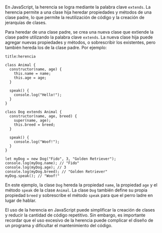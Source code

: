 En JavaScript, la herencia se logra mediante la palabra clave `extends`. La herencia permite a una clase hija heredar propiedades y métodos de una clase padre, lo que permite la reutilización de código y la creación de jerarquías de clases.

Para heredar de una clase padre, se crea una nueva clase que extiende la clase padre utilizando la palabra clave `extends`. La nueva clase hija puede agregar nuevas propiedades y métodos, o sobrescribir los existentes, pero también hereda los de la clase padre. Por ejemplo:

```ad-example
title:herencia
```
```
class Animal {
  constructor(name, age) {
    this.name = name;
    this.age = age;
  }

  speak() {
    console.log("Hello!");
  }
}

class Dog extends Animal {
  constructor(name, age, breed) {
    super(name, age);
    this.breed = breed;
  }

  speak() {
    console.log("Woof!");
  }
}

let myDog = new Dog("Fido", 3, "Golden Retriever");
console.log(myDog.name); // "Fido"
console.log(myDog.age); // 3
console.log(myDog.breed); // "Golden Retriever"
myDog.speak(); // "Woof!"
```

En este ejemplo, la clase `Dog` hereda la propiedad `name`, la propiedad `age` y el método `speak` de la clase `Animal`. La clase `Dog` también define su propia propiedad `breed` y sobrescribe el método `speak` para que el perro ladre en lugar de hablar.

El uso de la herencia en JavaScript puede simplificar la creación de clases y reducir la cantidad de código repetitivo. Sin embargo, es importante recordar que el uso excesivo de la herencia puede complicar el diseño de un programa y dificultar el mantenimiento del código.

